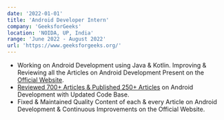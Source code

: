 ```yaml
---
date: '2022-01-01'
title: 'Android Developer Intern'
company: 'GeeksforGeeks'
location: 'NOIDA, UP, India'
range: 'June 2022 - August 2022'
url: 'https://www.geeksforgeeks.org/'
---
```


- Working on Android Development using Java & Kotlin. Improving & Reviewing all the Articles on Android Development Present on the [Official Website](https://www.geeksforgeeks.org/).
- [Reviewed 700+ Articles & Published 250+ Articles](https://auth.geeksforgeeks.org/user/sarthakhanda/articles) on Android Development with Updated Code Base.
- Fixed & Maintained Quality Content of each & every Article on Android Development & Continuous Improvements on the Official Website.